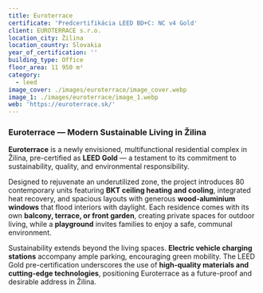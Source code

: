 ```yaml
---
title: Euroterrace
certificate: 'Predcertifikácia LEED BD+C: NC v4 Gold'
client: EUROTERRACE s.r.o.
location_city: Žilina
location_country: Slovakia
year_of_certification: ''
building_type: Office
floor_area: 11 950 m²
category:
  - leed
image_cover: ./images/euroterrace/image_cover.webp
image_1: ./images/euroterrace/image_1.webp
web: 'https://euroterrace.sk/'
---
```


### Euroterrace — Modern Sustainable Living in Žilina

**Euroterrace** is a newly envisioned, multifunctional residential complex in Žilina, pre-certified as **LEED Gold** — a testament to its commitment to sustainability, quality, and environmental responsibility.

Designed to rejuvenate an underutilized zone, the project introduces 80 contemporary units featuring **BKT ceiling heating and cooling**, integrated heat recovery, and spacious layouts with generous **wood-aluminium windows** that flood interiors with daylight. Each residence comes with its own **balcony, terrace, or front garden**, creating private spaces for outdoor living, while a **playground** invites families to enjoy a safe, communal environment.

Sustainability extends beyond the living spaces. **Electric vehicle charging stations** accompany ample parking, encouraging green mobility. The LEED Gold pre-certification underscores the use of **high-quality materials and cutting-edge technologies**, positioning Euroterrace as a future-proof and desirable address in Žilina.
